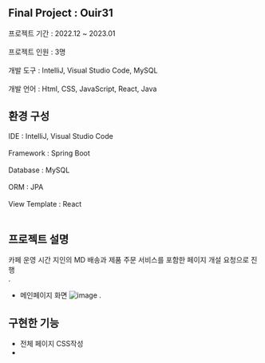 Final Project : Ouir31
---
프로젝트 기간 : 2022.12 ~ 2023.01 <br><br>
프로젝트 인원 : 3명<br><br>
개발 도구 : IntelliJ, Visual Studio Code, MySQL<br><br>
개발 언어 : Html, CSS, JavaScript, React, Java<br>
## 환경 구성
IDE : IntelliJ, Visual Studio Code<br><br>
Framework : Spring Boot<br><br>
Database : MySQL<br><br>
ORM : JPA<br><br>
View Template : React<br><br>
## 프로젝트 설명<br>
카페 운영 시간 지인의 MD 배송과 제품 주문 서비스를 포함한 페이지 개설 요청으로 진행<br>
.
 - 메인페이지 화면
![image](https://user-images.githubusercontent.com/115599977/228779898-47a3a1b6-2f01-4907-b763-24df48792096.png)
.
##  구현한 기능
- 전체 페이지 CSS작성
- 
